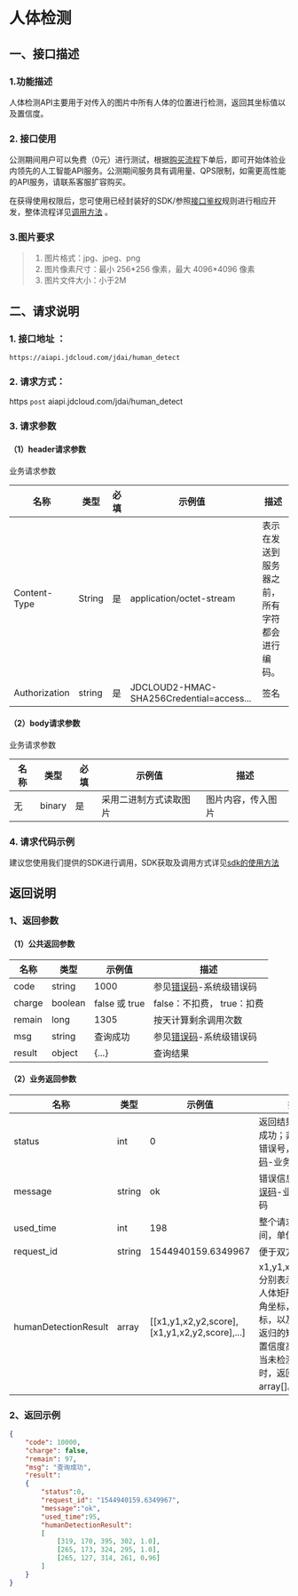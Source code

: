 # 人体检测

## 一、接口描述 

### 1.功能描述
人体检测API主要用于对传入的图片中所有人体的位置进行检测，返回其坐标值以及置信度。

### 2. 接口使用 

公测期间用户可以免费（0元）进行测试，根据[购买流程](../Pricing/Purchase-Process.md)下单后，即可开始体验业内领先的人工智能API服务。公测期间服务具有调用量、QPS限制，如需更高性能的API服务，请联系客服扩容购买。

在获得使用权限后，您可使用已经封装好的SDK/参照[接口鉴权](../Operation-Guide/Authentication.md)规则进行相应开发，整体流程详见[调用方法](../Operation-Guide/call-methods.md)  。

### 3.图片要求

> 1. 图片格式：jpg、jpeg、png
> 2. 图片像素尺寸：最小 256\*256 像素，最大 4096\*4096 像素
> 3. 图片文件大小：小于2M

## 二、请求说明

### 1. 接口地址 ：

```
https://aiapi.jdcloud.com/jdai/human_detect
```

### 2. 请求方式：
  
https `post` aiapi.jdcloud.com/jdai/human_detect

### 3. 请求参数  

#### （1）header请求参数
业务请求参数

名称  | 类型  | 必填  | 示例值  | 描述
------|-----|-----|-----|-----
Content-Type | String | 是 | application/octet-stream| 表示在发送到服务器之前，所有字符都会进行编码。
Authorization  | string  | 是  | JDCLOUD2-HMAC-SHA256Credential=access...  | 签名

#### （2）body请求参数
业务请求参数

名称  | 类型  | 必填  | 示例值  | 描述
------|-----|-----|-----|-----
无  | binary  | 是  | 采用二进制方式读取图片  | 图片内容，传入图片


### 4. 请求代码示例
建议您使用我们提供的SDK进行调用，SDK获取及调用方式详见[sdk的使用方法](../Operation-Guide/Use-Sdk.md)
 
## 返回说明

### 1、返回参数
#### （1）公共返回参数

名称  | 类型  | 示例值  | 描述
------|-----|-----|-----
code  | string  | 1000  | 参见[错误码](Error-Code.md)-系统级错误码
charge  | boolean  | false 或 true  | false：不扣费， true：扣费
remain  | long  | 1305  | 按天计算剩余调用次数
msg  | string  | 查询成功  | 参见[错误码](Error-Code.md)-系统级错误码
result  | object  | {...}  | 查询结果


#### （2）业务返回参数

名称  | 类型  | 示例值  | 描述
------|-----|-----|-----
status  | int  | 0  | 返回结果，0表示成功；非0为对应错误号，参见[错误码](Error-Code.md)-业务级错误码
message  | string  | ok  | 错误信息，参见[错误码](Error-Code.md)-业务级错误码
used_time  | int  | 198  | 整个请求花费的时间，单位为毫秒
request_id  | string  | 1544940159.6349967  | 便于双方定位问题
humanDetectionResult  | array  | [[x1,y1,x2,y2,score],[x1,y1,x2,y2,score],...]  | x1,y1,x2,y2,score分别表示预测出的人体矩形框的左上角坐标，右下角坐标，以及置信度。返归的矩形框按照置信度高低排序，当未检测到人体时，返回空array[]。 

### 2、返回示例

```Json
{
    "code": 10000, 
    "charge": false,
    "remain": 97,
    "msg": "查询成功",
    "result": 
    {
    	"status":0,
    	"request_id": "1544940159.6349967",
        "message":"ok",
        "used_time":95,
        "humanDetectionResult":
        [
            [319, 170, 395, 302, 1.0],
            [265, 173, 324, 295, 1.0],
            [265, 127, 314, 261, 0.96]
        ]    
    }
}
```
